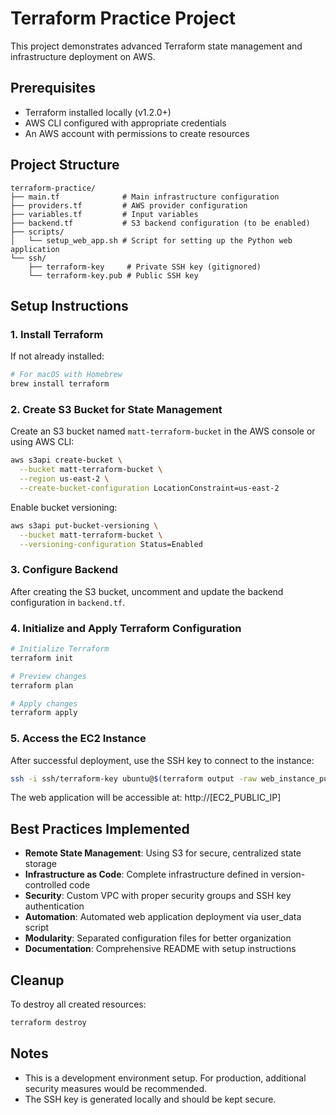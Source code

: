 # Terraform Practice Project

This project demonstrates advanced Terraform state management and infrastructure deployment on AWS.

## Prerequisites

- Terraform installed locally (v1.2.0+)
- AWS CLI configured with appropriate credentials
- An AWS account with permissions to create resources

## Project Structure

```
terraform-practice/
├── main.tf              # Main infrastructure configuration
├── providers.tf         # AWS provider configuration
├── variables.tf         # Input variables
├── backend.tf           # S3 backend configuration (to be enabled)
├── scripts/
│   └── setup_web_app.sh # Script for setting up the Python web application
└── ssh/
    ├── terraform-key     # Private SSH key (gitignored)
    └── terraform-key.pub # Public SSH key
```

## Setup Instructions

### 1. Install Terraform

If not already installed:

```bash
# For macOS with Homebrew
brew install terraform
```

### 2. Create S3 Bucket for State Management

Create an S3 bucket named `matt-terraform-bucket` in the AWS console or using AWS CLI:

```bash
aws s3api create-bucket \
  --bucket matt-terraform-bucket \
  --region us-east-2 \
  --create-bucket-configuration LocationConstraint=us-east-2
```

Enable bucket versioning:

```bash
aws s3api put-bucket-versioning \
  --bucket matt-terraform-bucket \
  --versioning-configuration Status=Enabled
```

### 3. Configure Backend

After creating the S3 bucket, uncomment and update the backend configuration in `backend.tf`.

### 4. Initialize and Apply Terraform Configuration

```bash
# Initialize Terraform
terraform init

# Preview changes
terraform plan

# Apply changes
terraform apply
```

### 5. Access the EC2 Instance

After successful deployment, use the SSH key to connect to the instance:

```bash
ssh -i ssh/terraform-key ubuntu@$(terraform output -raw web_instance_public_ip)
```

The web application will be accessible at: http://[EC2_PUBLIC_IP]

## Best Practices Implemented

- **Remote State Management**: Using S3 for secure, centralized state storage
- **Infrastructure as Code**: Complete infrastructure defined in version-controlled code
- **Security**: Custom VPC with proper security groups and SSH key authentication
- **Automation**: Automated web application deployment via user_data script
- **Modularity**: Separated configuration files for better organization
- **Documentation**: Comprehensive README with setup instructions

## Cleanup

To destroy all created resources:

```bash
terraform destroy
```

## Notes

- This is a development environment setup. For production, additional security measures would be recommended.
- The SSH key is generated locally and should be kept secure.
